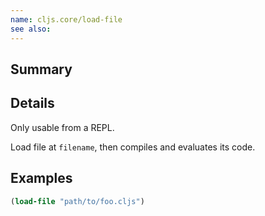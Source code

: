 ```yaml
---
name: cljs.core/load-file
see also:
---
```


## Summary

## Details

Only usable from a REPL.

Load file at `filename`, then compiles and evaluates its code.

## Examples

```clj
(load-file "path/to/foo.cljs")
```
